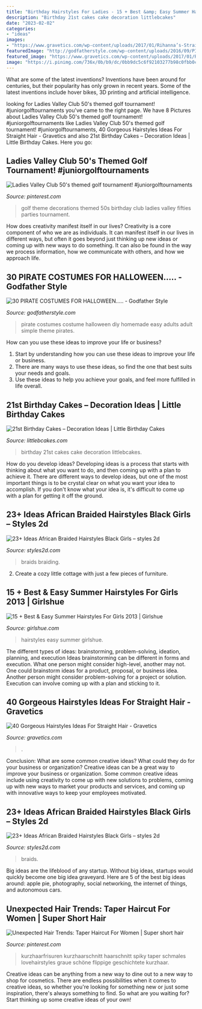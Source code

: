 ```yaml
---
title: "Birthday Hairstyles For Ladies - 15 + Best &amp; Easy Summer Hairstyles For Girls 2013"
description: "Birthday 21st cakes cake decoration littlebcakes"
date: "2023-02-02"
categories:
- "ideas"
images:
- "https://www.gravetics.com/wp-content/uploads/2017/01/Rihanna’s-Straight-Hairstyles.jpg"
featuredImage: "http://godfatherstyle.com/wp-content/uploads/2016/09/PIRATE-COSTUME-...0.jpg"
featured_image: "https://www.gravetics.com/wp-content/uploads/2017/01/Rihanna’s-Straight-Hairstyles.jpg"
image: "https://i.pinimg.com/736x/0b/b9/dc/0bb9dc5c6f92103277b98c0fbb0cfe55.jpg"
---
```



What are some of the latest inventions?
Inventions have been around for centuries, but their popularity has only grown in recent years. Some of the latest inventions include hover bikes, 3D printing and artificial intelligence.

	

		
looking for Ladies Valley Club 50&#039;s themed golf tournament! #juniorgolftournaments you've came to the right page. We have 8 Pictures about Ladies Valley Club 50&#039;s themed golf tournament! #juniorgolftournaments like Ladies Valley Club 50&#039;s themed golf tournament! #juniorgolftournaments, 40 Gorgeous Hairstyles Ideas For Straight Hair - Gravetics and also 21st Birthday Cakes – Decoration Ideas | Little Birthday Cakes. Here you go:
		
    
## Ladies Valley Club 50&#039;s Themed Golf Tournament! #juniorgolftournaments

<img loading=lazy src="https://i.pinimg.com/736x/0b/b9/dc/0bb9dc5c6f92103277b98c0fbb0cfe55.jpg" onerror="this.onerror=null;this.src='https://tse4.mm.bing.net/th?id=OIP.zMPiU5dveU9aLYUSDTT4qwHaJ3&amp;pid=15.1';" alt="Ladies Valley Club 50&#039;s themed golf tournament! #juniorgolftournaments">

_Source: pinterest.com_

>golf theme decorations themed 50s birthday club ladies valley fifties parties tournament. 

	

How does creativity manifest itself in our lives?
Creativity is a core component of who we are as individuals. It can manifest itself in our lives in different ways, but often it goes beyond just thinking up new ideas or coming up with new ways to do something. It can also be found in the way we process information, how we communicate with others, and how we approach life.

    
## 30 PIRATE COSTUMES FOR HALLOWEEN..... - Godfather Style

<img loading=lazy src="http://godfatherstyle.com/wp-content/uploads/2016/09/PIRATE-COSTUME-...0.jpg" onerror="this.onerror=null;this.src='https://tse4.mm.bing.net/th?id=OIP.LEE-g7BBXRNXubANy1HgGAHaJ3&amp;pid=15.1';" alt="30 PIRATE COSTUMES FOR HALLOWEEN..... - Godfather Style">

_Source: godfatherstyle.com_

>pirate costumes costume halloween diy homemade easy adults adult simple theme pirates. 

	

How can you use these ideas to improve your life or business?
1. Start by understanding how you can use these ideas to improve your life or business.
2. There are many ways to use these ideas, so find the one that best suits your needs and goals.
3. Use these ideas to help you achieve your goals, and feel more fulfilled in life overall.

    
## 21st Birthday Cakes – Decoration Ideas | Little Birthday Cakes

<img loading=lazy src="http://www.littlebcakes.com/wp-content/uploads/2014/02/Images-of-21st-Birthday-Cakes-768x1024.jpg" onerror="this.onerror=null;this.src='https://tse4.mm.bing.net/th?id=OIP.JcL9Uv2HdGwtqFyssu1glgHaJ4&amp;pid=15.1';" alt="21st Birthday Cakes – Decoration Ideas | Little Birthday Cakes">

_Source: littlebcakes.com_

>birthday 21st cakes cake decoration littlebcakes. 

	

How do you develop ideas?
Developing ideas is a process that starts with thinking about what you want to do, and then coming up with a plan to achieve it. There are different ways to develop ideas, but one of the most important things is to be crystal clear on what you want your idea to accomplish. If you don't know what your idea is, it's difficult to come up with a plan for getting it off the ground.

    
## 23+ Ideas African Braided Hairstyles Black Girls – Styles 2d

<img loading=lazy src="https://styles2d.com/wp-content/uploads/2020/01/best-african-braided-hairstyles-15.jpg" onerror="this.onerror=null;this.src='https://tse2.mm.bing.net/th?id=OIP.J6jn1cmO7a9EwHRxLktqOgHaJQ&amp;pid=15.1';" alt="23+ Ideas African Braided Hairstyles Black Girls – styles 2d">

_Source: styles2d.com_

>braids braiding. 

	

2. Create a cozy little cottage with just a few pieces of furniture.

    
## 15 + Best &amp; Easy Summer Hairstyles For Girls 2013 | Girlshue

<img loading=lazy src="https://www.girlshue.com/wp-content/uploads/2016/07/unnamed-file-4492.jpg" onerror="this.onerror=null;this.src='https://tse1.mm.bing.net/th?id=OIP.weaDWgmwbnWpbhIgnpPK_gHaLH&amp;pid=15.1';" alt="15 + Best &amp; Easy Summer Hairstyles For Girls 2013 | Girlshue">

_Source: girlshue.com_

>hairstyles easy summer girlshue. 

	

The different types of ideas: brainstorming, problem-solving, ideation, planning, and execution
Ideas brainstorming can be different in forms and execution. What one person might consider high-level, another may not. One could brainstorm ideas for a product, proposal, or business idea. Another person might consider problem-solving for a project or solution. Execution can involve coming up with a plan and sticking to it.

    
## 40 Gorgeous Hairstyles Ideas For Straight Hair - Gravetics

<img loading=lazy src="https://www.gravetics.com/wp-content/uploads/2017/01/Rihanna’s-Straight-Hairstyles.jpg" onerror="this.onerror=null;this.src='https://tse4.mm.bing.net/th?id=OIP.wfzsBW2lrAjv85W9or8zhwHaJ3&amp;pid=15.1';" alt="40 Gorgeous Hairstyles Ideas For Straight Hair - Gravetics">

_Source: gravetics.com_

>. 

	

Conclusion: What are some common creative ideas? What could they do for your business or organization?
Creative ideas can be a great way to improve your business or organization. Some common creative ideas include using creativity to come up with new solutions to problems, coming up with new ways to market your products and services, and coming up with innovative ways to keep your employees motivated.

    
## 23+ Ideas African Braided Hairstyles Black Girls – Styles 2d

<img loading=lazy src="https://styles2d.com/wp-content/uploads/2020/01/best-african-braided-hairstyles-10.jpg" onerror="this.onerror=null;this.src='https://tse2.mm.bing.net/th?id=OIP.Y-NGGTNcwlTwun5Alc7CgAHaHa&amp;pid=15.1';" alt="23+ Ideas African Braided Hairstyles Black Girls – styles 2d">

_Source: styles2d.com_

>braids. 

	

Big ideas are the lifeblood of any startup. Without big ideas, startups would quickly become one big idea graveyard. Here are 5 of the best big ideas around: apple pie, photography, social networking, the internet of things, and autonomous cars.

    
## Unexpected Hair Trends: Taper Haircut For Women | Super Short Hair

<img loading=lazy src="https://i.pinimg.com/736x/3d/eb/42/3deb42e841aac5f36422a5c1eaf16e3d.jpg" onerror="this.onerror=null;this.src='https://tse3.mm.bing.net/th?id=OIP.rZFEmtCoPuZgNIKAfbo7AAHaLG&amp;pid=15.1';" alt="Unexpected Hair Trends: Taper Haircut For Women | Super short hair">

_Source: pinterest.com_

>kurzhaarfrisuren kurzhaarschnitt haarschnitt spiky taper schmales lovehairstyles graue schöne flippige geschichtete kurzhaar. 

	

Creative ideas can be anything from a new way to dine out to a new way to shop for cosmetics. There are endless possibilities when it comes to creative ideas, so whether you're looking for something new or just some inspiration, there's always something to find. So what are you waiting for? Start thinking up some creative ideas of your own!

